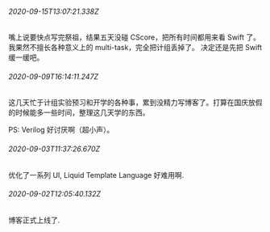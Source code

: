 <!-- > 系列文章合集 -->

###### 2020-09-15T13:07:21.338Z

嘴上说要快点写完祭祖，结果五天没碰 CScore，把所有时间都用来看 Swift 了。
我果然不擅长各种意义上的 multi-task，完全把计组丢掉了。
决定还是先把 Swift 缓一缓吧。

###### 2020-09-09T16:14:11.247Z

这几天忙于计组实验预习和开学的各种事，累到没精力写博客了。打算在国庆放假的时候能多一些时间，整理这几天学的东西。

PS: Verilog 好讨厌啊（超小声）。

###### 2020-09-03T11:37:26.670Z

优化了一系列 UI, Liquid Template Language 好难用啊.

###### 2020-09-02T12:05:40.132Z

博客正式上线了.
